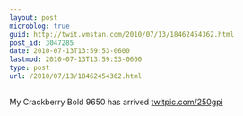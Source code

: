 ```yaml
---
layout: post
microblog: true
guid: http://twit.vmstan.com/2010/07/13/18462454362.html
post_id: 3047285
date: 2010-07-13T13:59:53-0600
lastmod: 2010-07-13T13:59:53-0600
type: post
url: /2010/07/13/18462454362.html
---
```

My Crackberry Bold 9650 has arrived [twitpic.com/250gpi](http://twitpic.com/250gpi)
